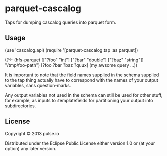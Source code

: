 # parquet-cascalog

Taps for dumping cascalog queries into parquet form.

## Usage

(use 'cascalog.api)
(require '[parquet-cascalog.tap :as parquet])

(?<- (hfs-parquet 
      [["?foo" "int"] ["?bar" "double"] ["?baz" "string"]]
      "/tmp/foo-path")
     [?foo ?bar ?baz ?quux]
     (my awsome query ...))

It is important to note that the field names supplied in the schema
supplied to the tap thing actually have to correspond with the names
of your output variables, sans question-marks.

Any output variables not used in the schema can still be used for other
stuff, for example, as inputs to :templatefields for partitioning your
output into subdirectories.

## License

Copyright © 2013 pulse.io

Distributed under the Eclipse Public License either version 1.0 or (at
your option) any later version.
